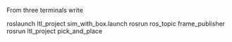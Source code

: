 From three terminals write

roslaunch ltl_project sim_with_box.launch
rosrun ros_topic frame_publisher
rosrun ltl_project pick_and_place
